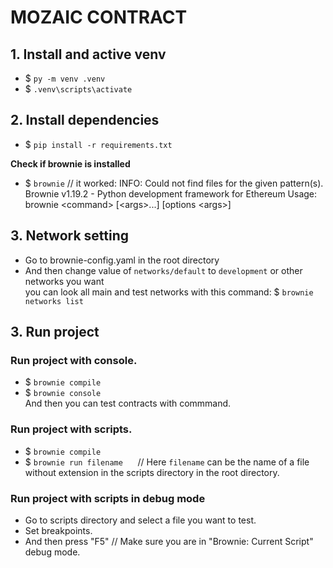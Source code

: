 # MOZAIC CONTRACT
## 1. Install and active venv
- $ `py -m venv .venv` <br /> 
- $ `.venv\scripts\activate`

## 2. Install dependencies
- $ `pip install -r requirements.txt` <br />

<b> Check if brownie is installed </b>
- $ `brownie` // it worked:
INFO: Could not find files for the given pattern(s).
Brownie v1.19.2 - Python development framework for Ethereum
Usage:  brownie \<command> [\<args>...] [options \<args>]

## 3. Network setting
- Go to brownie-config.yaml in the root directory <br/>
- And then change value of `networks/default` to `development` or other networks you want <br />
you can look all main and test networks with this command: $ `brownie networks list`

## 3. Run project
### Run project with console.
- $ `brownie compile` <br />
- $ `brownie console` <br />
And then you can test contracts with commmand.


### Run project with scripts.
- $ `brownie compile` <br />
- $ `brownie run filename` &nbsp;&nbsp;&nbsp;&nbsp; // Here `filename` can be the name of a file without extension in the scripts directory in the root directory.<br /> 

### Run project with scripts in debug mode
- Go to scripts directory and select a file you want to test.<br />
- Set breakpoints.<br />
- And then press "F5"  // Make sure you are in "Brownie: Current Script" debug mode.<br />
